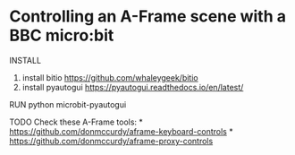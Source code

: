 Controlling an A-Frame scene with a BBC micro:bit
=================================================

INSTALL
  1) install bitio
       https://github.com/whaleygeek/bitio
  2) install pyautogui
       https://pyautogui.readthedocs.io/en/latest/

RUN
  python microbit-pyautogui


TODO
  Check these A-Frame tools:
    * https://github.com/donmccurdy/aframe-keyboard-controls
    * https://github.com/donmccurdy/aframe-proxy-controls


